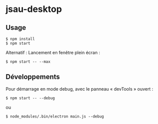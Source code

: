 jsau-desktop
============

Usage
-----

    $ npm install
    $ npm start

Alternatif : Lancement en fenêtre plein écran :

    $ npm start -- --max


Développements
--------------

Pour démarrage en mode debug, avec le panneau « devTools » ouvert :

    $ npm start -- --debug

ou

    $ node_modules/.bin/electron main.js --debug
